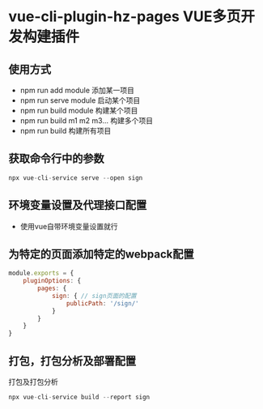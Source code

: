 # vue-cli-plugin-hz-pages VUE多页开发构建插件

## 使用方式
- npm run add module 添加某一项目
- npm run serve module 启动某个项目
- npm run build module 构建某个项目
- npm run build m1 m2 m3... 构建多个项目
- npm run build 构建所有项目

## 获取命令行中的参数
```Javascript
npx vue-cli-service serve --open sign
```

## 环境变量设置及代理接口配置
- 使用vue自带环境变量设置就行


## 为特定的页面添加特定的webpack配置
```Javascript
module.exports = {
    pluginOptions: {
        pages: {
            sign: { // sign页面的配置
                publicPath: '/sign/'
            }
        }
    }
}
```


## 打包，打包分析及部署配置
打包及打包分析
```JavaScript
npx vue-cli-service build --report sign
```